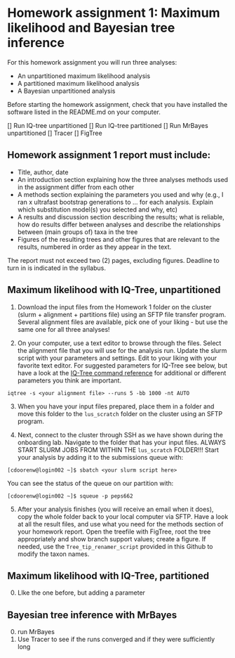 # Homework assignment 1: Maximum likelihood and Bayesian tree inference

For this homework assignment you will run three analyses:
- An unpartitioned maximum likelihood analysis
- A partitioned maximum likelihood analysis
- A Bayesian unpartitioned analysis

Before starting the homework assignment, check that you have installed the software listed in the README.md on your computer.


[] Run IQ-tree unpartitioned
[] Run IQ-tree partitioned
[] Run MrBayes unpartitioned
[] Tracer
[] FigTree



## Homework assignment 1 report must include:

- Title, author, date
- An introduction section explaining how the three analyses methods used in the assignment differ from each other
- A methods section explaining the parameters you used and why (e.g., I ran x ultrafast bootstrap generations to ...  for each analysis. Explain which substitution model(s) you selected and why, etc)
- A results and discussion section describing the results; what is reliable, how do results differ between analyses and describe the relationships between (main groups of) taxa in the tree
- Figures of the resulting trees and other figures that are relevant to the results, numbered in order as they appear in the text.

The report must not exceed two (2) pages, excluding figures. Deadline to turn in is indicated in the syllabus.

## Maximum likelihood with IQ-Tree, unpartitioned

1. Download the input files from the Homework 1 folder on the cluster (slurm + alignment + partitions file) using an SFTP file transfer program. Several alignment files are available, pick one of your liking - but use the same one for all three analyses!

2. On your computer, use a text editor to browse through the files. Select the alignment file that you will use for the analysis run. Update the slurm script with your parameters and settings. Edit to your liking with your favorite text editor. For suggested parameters for IQ-Tree see below, but have a look at the [IQ-Tree command reference](http://www.iqtree.org/doc/Command-Reference) for additional or different parameters you think are important.


```
iqtree -s <your alignment file> --runs 5 -bb 1000 -nt AUTO
```


3. When you have your input files prepared, place them in a folder and move this folder to the ```lus_scratch``` folder on the cluster using an SFTP program. 

4. Next, connect to the cluster through SSH as we have shown during the onboarding lab. Navigate to the folder that has your input files. ALWAYS START SLURM JOBS FROM WITHIN THE ```lus_scratch``` FOLDER!!! Start your analysis by adding it to the submissions queue with:

```console
[cdoorenw@login002 ~]$ sbatch <your slurm script here>
```

You can see the status of the queue on our partition with:

```console
[cdoorenw@login002 ~]$ squeue -p peps662
```


5. After your analysis finishes (you will receive an email when it does), copy the whole folder back to your local computer via SFTP. Have a look at all the result files, and use what you need for the methods section of your homework report. Open the treefile with FigTree, root the tree appropriately and show branch support values; create a figure. If needed, use the ```Tree_tip_renamer_script``` provided in this Github to modify the taxon names.

## Maximum likelihood with IQ-Tree, partitioned

0. LIke the one before, but adding a parameter

## Bayesian tree inference with MrBayes

0. run MrBayes
1. Use Tracer to see if the runs converged and if they were sufficiently long

















